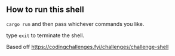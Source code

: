 ## How to run this shell

`cargo run` and then pass whichever commands you like.

type `exit` to terminate the shell.

Based off https://codingchallenges.fyi/challenges/challenge-shell
